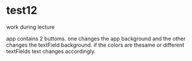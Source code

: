 # test12
work during lecture

app contains 2 buttoms. one changes the app background and the other changes the textField background.
if the colors are thesame or different textFields text changes accordingly.
